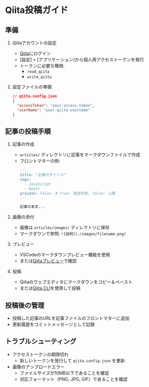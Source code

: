 # Qiita投稿ガイド

## 準備

1. Qiitaアカウントの設定
   - [Qiita](https://qiita.com)にログイン
   - [設定] > [アプリケーション]から個人用アクセストークンを発行
   - トークンに必要な権限:
     - `read_qiita`
     - `write_qiita`

2. 設定ファイルの準備
   ```json
   // qiita.config.json
   {
     "accessToken": "your-access-token",
     "userName": "your-qiita-username"
   }
   ```

## 記事の投稿手順

1. 記事の作成
   - `articles/` ディレクトリに記事をマークダウンファイルで作成
   - フロントマターの例:
     ```markdown
     ---
     title: "記事のタイトル"
     tags:
       - JavaScript
       - React
     private: false  # true: 限定共有, false: 公開
     ---
     
     記事の本文...
     ```

2. 画像の添付
   - 画像は `articles/images/` ディレクトリに保存
   - マークダウンで参照: `![説明](./images/filename.png)`

3. プレビュー
   - VSCodeのマークダウンプレビュー機能を使用
   - または[Qiitaプレビュー](https://qiita.com/drafts/new)で確認

4. 投稿
   - Qiitaのウェブエディタにマークダウンをコピー＆ペースト
   - または[Qiita CLI](https://github.com/increments/qiita-cli)を使用して投稿

## 投稿後の管理

- 投稿した記事のURLを記事ファイルのフロントマターに追加
- 更新履歴をコミットメッセージとして記録

## トラブルシューティング

- アクセストークンの期限切れ
  - 新しいトークンを発行して `qiita.config.json` を更新
- 画像のアップロードエラー
  - ファイルサイズが10MB以下であることを確認
  - 対応フォーマット（PNG, JPG, GIF）であることを確認 